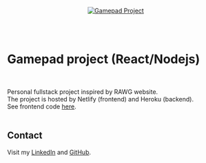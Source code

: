 <p align="center">
  <a href="https://gamepad-yann.netlify.app/">
    <img src="https://res.cloudinary.com/dssoozni5/image/upload/v1636539050/gamepad/assets/gamepad_vhonnu.jpg" alt ="Gamepad Project"  />
  </a>
</p>
<br/>
<br/>
<h1>Gamepad project (React/Nodejs)</h1>
<br/>

Personal fullstack project inspired by RAWG website.<br>
The project is hosted by Netlify (frontend) and Heroku (backend).<br> 
See frontend code <a href="https://github.com/acctYann/Gamepad-frontend"> here</a>.</br>
<br/>

<h2>Contact</h2>
<p>Visit my <a href="https://www.linkedin.com/in/yannponcet"> LinkedIn</a> and <a href="https://github.com/acctYann"> GitHub</a>.</p>
<br/>

